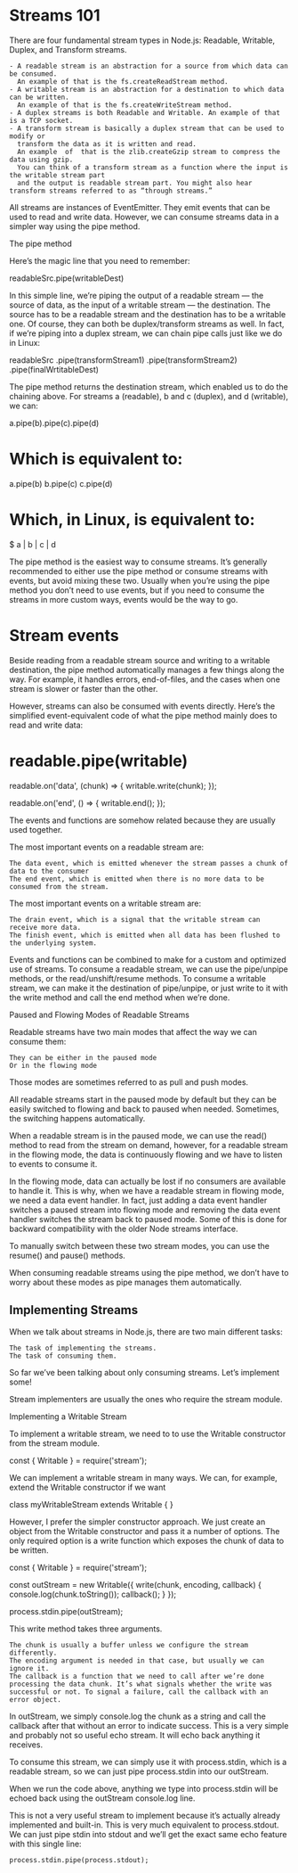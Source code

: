 # Streams 101

There are four fundamental stream types in Node.js: Readable, Writable, Duplex, and Transform streams.

    - A readable stream is an abstraction for a source from which data can be consumed. 
      An example of that is the fs.createReadStream method.
    - A writable stream is an abstraction for a destination to which data can be written. 
      An example of that is the fs.createWriteStream method.
    - A duplex streams is both Readable and Writable. An example of that is a TCP socket.
    - A transform stream is basically a duplex stream that can be used to modify or 
      transform the data as it is written and read. 
      An example  of  that is the zlib.createGzip stream to compress the data using gzip. 
      You can think of a transform stream as a function where the input is the writable stream part 
      and the output is readable stream part. You might also hear transform streams referred to as “through streams.”

All streams are instances of EventEmitter. They emit events that can be used to read and write data. However, we can consume streams data in a simpler way using the pipe method.


The pipe method

Here’s the magic line that you need to remember:

readableSrc.pipe(writableDest)

In this simple line, we’re piping the output of a readable stream — the source of data, as the input of a writable stream — the destination. The source has to be a readable stream and the destination has to be a writable one. Of course, they can both be duplex/transform streams as well. In fact, if we’re piping into a duplex stream, we can chain pipe calls just like we do in Linux:

readableSrc
  .pipe(transformStream1)
  .pipe(transformStream2)
  .pipe(finalWrtitableDest)

The pipe method returns the destination stream, which enabled us to do the chaining above. For streams a (readable), b and c (duplex), and d (writable), we can:

a.pipe(b).pipe(c).pipe(d)

# Which is equivalent to:
a.pipe(b)
b.pipe(c)
c.pipe(d)


# Which, in Linux, is equivalent to:
$ a | b | c | d

The pipe method is the easiest way to consume streams. It’s generally recommended to either use the pipe method or consume streams with events, but avoid mixing these two. Usually when you’re using the pipe method you don’t need to use events, but if you need to consume the streams in more custom ways, events would be the way to go.

# Stream events

Beside reading from a readable stream source and writing to a writable destination, the pipe method automatically manages a few things along the way. For example, it handles errors, end-of-files, and the cases when one stream is slower or faster than the other.

However, streams can also be consumed with events directly. Here’s the simplified event-equivalent code of what the pipe method mainly does to read and write data:

# readable.pipe(writable)

readable.on('data', (chunk) => {
  writable.write(chunk);
});

readable.on('end', () => {
  writable.end();
});



  The events and functions are somehow related because they are usually used together.

The most important events on a readable stream are:

    The data event, which is emitted whenever the stream passes a chunk of data to the consumer
    The end event, which is emitted when there is no more data to be consumed from the stream.

The most important events on a writable stream are:

    The drain event, which is a signal that the writable stream can receive more data.
    The finish event, which is emitted when all data has been flushed to the underlying system.

Events and functions can be combined to make for a custom and optimized use of streams. To consume a readable stream, we can use the pipe/unpipe methods, or the read/unshift/resume methods. To consume a writable stream, we can make it the destination of pipe/unpipe, or just write to it with the write method and call the end method when we’re done.

Paused and Flowing Modes of Readable Streams

Readable streams have two main modes that affect the way we can consume them:

    They can be either in the paused mode
    Or in the flowing mode

Those modes are sometimes referred to as pull and push modes.

All readable streams start in the paused mode by default but they can be easily switched to flowing and back to paused when needed. Sometimes, the switching happens automatically.

When a readable stream is in the paused mode, we can use the read() method to read from the stream on demand, however, for a readable stream in the flowing mode, the data is continuously flowing and we have to listen to events to consume it.

In the flowing mode, data can actually be lost if no consumers are available to handle it. This is why, when we have a readable stream in flowing mode, we need a data event handler. In fact, just adding a data event handler switches a paused stream into flowing mode and removing the data event handler switches the stream back to paused mode. Some of this is done for backward compatibility with the older Node streams interface.

To manually switch between these two stream modes, you can use the resume() and pause() methods.

When consuming readable streams using the pipe method, we don’t have to worry about these modes as pipe manages them automatically.


## Implementing Streams

When we talk about streams in Node.js, there are two main different tasks:

    The task of implementing the streams.
    The task of consuming them.

So far we’ve been talking about only consuming streams. Let’s implement some!

Stream implementers are usually the ones who require the stream module.

Implementing a Writable Stream

To implement a writable stream, we need to to use the Writable constructor from the stream module.

const { Writable } = require('stream');

We can implement a writable stream in many ways. We can, for example, extend the Writable constructor if we want

class myWritableStream extends Writable {
}

However, I prefer the simpler constructor approach. We just create an object from the Writable constructor and pass it a number of options. The only required option is a write function which exposes the chunk of data to be written.

const { Writable } = require('stream');

const outStream = new Writable({
  write(chunk, encoding, callback) {
    console.log(chunk.toString());
    callback();
  }
});

process.stdin.pipe(outStream);

This write method takes three arguments.

    The chunk is usually a buffer unless we configure the stream differently.
    The encoding argument is needed in that case, but usually we can ignore it.
    The callback is a function that we need to call after we’re done processing the data chunk. It’s what signals whether the write was successful or not. To signal a failure, call the callback with an error object.

In outStream, we simply console.log the chunk as a string and call the callback after that without an error to indicate success. This is a very simple and probably not so useful echo stream. It will echo back anything it receives.

To consume this stream, we can simply use it with process.stdin, which is a readable stream, so we can just pipe process.stdin into our outStream.

When we run the code above, anything we type into process.stdin will be echoed back using the outStream console.log line.

This is not a very useful stream to implement because it’s actually already implemented and built-in. This is very much equivalent to process.stdout. We can just pipe stdin into stdout and we’ll get the exact same echo feature with this single line:

``` 
process.stdin.pipe(process.stdout);
```
